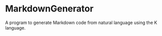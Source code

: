 # MarkdownGenerator

A program to generate Markdown code from natural language using the K language.
